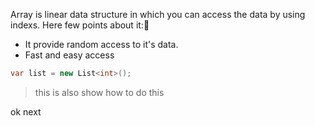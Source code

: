 Array is linear data structure in which you can access the data by using indexs. Here few points about it:🥑

- It provide random access to it's data.
- Fast and easy access 
```csharp
var list = new List<int>();
```

>this is also show how to do this

ok next
